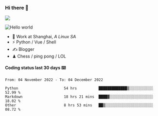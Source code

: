 ### Hi there 👋
![](https://komarev.com/ghpvc/?username=Xuhandsome)


<img src="https://github-readme-stats.vercel.app/api?username=XuHandsome&show_icons=true&theme=merko" alt="Hello world">

<br/>

- 🍻  Work at Shanghai, _A Linux SA_
- ⚡  Python / Vue / Shell
- ✍️  Blogger
- ♟  Chess / ping pong / LOL

#### Coding status last 30 days ⌨️

<!--START_SECTION:waka-->

```text
From: 04 November 2022 - To: 04 December 2022

Python                     54 hrs          █████████████▒░░░░░░░░░░░   52.99 %
Markdown                   18 hrs 21 mins  ████▓░░░░░░░░░░░░░░░░░░░░   18.02 %
Other                      8 hrs 53 mins   ██▒░░░░░░░░░░░░░░░░░░░░░░   08.72 %
```

<!--END_SECTION:waka-->
